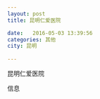 ```yaml
--- 
layout: post 
title: 昆明仁爱医院

date:   2016-05-03 13:39:56 
categories: 其他  
city: 昆明
  
--- 
```

   
昆明仁爱医院

信息


